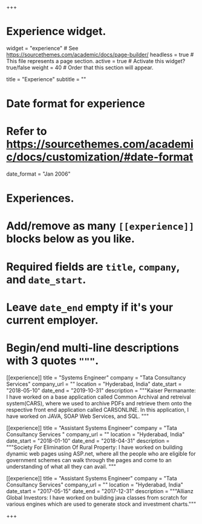 +++
# Experience widget.
widget = "experience"  # See https://sourcethemes.com/academic/docs/page-builder/
headless = true  # This file represents a page section.
active = true  # Activate this widget? true/false
weight = 40  # Order that this section will appear.

title = "Experience"
subtitle = ""

# Date format for experience
#   Refer to https://sourcethemes.com/academic/docs/customization/#date-format
date_format = "Jan 2006"

# Experiences.
#   Add/remove as many `[[experience]]` blocks below as you like.
#   Required fields are `title`, `company`, and `date_start`.
#   Leave `date_end` empty if it's your current employer.
#   Begin/end multi-line descriptions with 3 quotes `"""`.
[[experience]]
  title = "Systems Engineer"
  company = "Tata Consultancy Services"
  company_url = ""
  location = "Hyderabad, India"
  date_start = "2018-05-10"
  date_end = "2019-10-31"
  description = """Kaiser Permanante: I have worked on a base application called Common Archival and retreival system(CARS), where we used to archive PDFs and retrieve them onto the respective front end application called CARSONLINE. In this application, I have worked on JAVA, SOAP Web Services, and SQL. """

[[experience]]
  title = "Assistant Systems Engineer"
  company = "Tata Consultancy Services "
  company_url = ""
  location = "Hyderabad, India"
  date_start = "2018-01-10"
  date_end = "2018-04-31"
  description = """Society For Elimination Of Rural Property: I have worked on building dynamic web pages using ASP.net, where all the people who are eligible for government schemes can walk through the pages and come to an understanding of what all they can avail. """

[[experience]]
  title = "Assistant Systems Engineer"
  company = "Tata Consultancy Services"
  company_url = ""
  location = "Hyderabad, India"
  date_start = "2017-05-15"
  date_end = "2017-12-31"
  description = """Allianz Global Investors: I have worked on building java classes from scratch for various engines which are used        to generate stock and investment charts."""



+++
